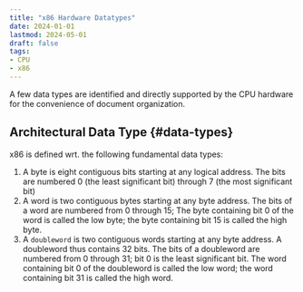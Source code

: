 ```yaml
---
title: "x86 Hardware Datatypes"
date: 2024-01-01
lastmod: 2024-05-01
draft: false
tags:
- CPU
- x86
---
```


A few data types are identified and directly supported by the CPU hardware for the convenience of document organization.

## Architectural Data Type {#data-types}

x86 is defined wrt. the following fundamental data types:
1. A byte is eight contiguous bits starting at any logical address. The bits are numbered 0 (the least significant bit) through 7 (the most significant bit)
2. A word is two contiguous bytes starting at any byte address. The bits of a word are numbered from 0 through 15; The byte containing bit 0 of the word is called the low byte; the byte containing bit 15 is called the high byte.
3. A `doubleword` is two contiguous words starting at any byte address. A doubleword thus contains 32 bits. The bits of a doubleword are numbered from 0 through 31; bit 0 is the least significant bit. The word containing bit 0 of the doubleword is called the low word; the word containing bit 31 is called the high word.